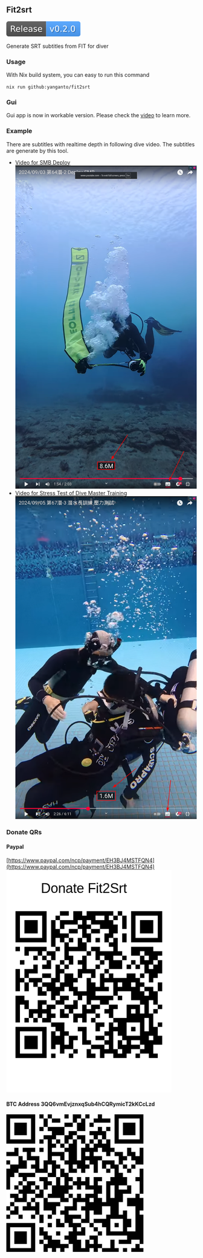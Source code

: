 Fit2srt
---
![Release](./.github/badges/release.svg)

Generate SRT subtitles from FIT for diver

### Usage
With Nix build system, you can easy to run this command

`nix run github:yanganto/fit2srt`

### Gui
Gui app is now in workable version.
Please check the [video](https://youtu.be/UW_9R-bM__Q) to learn more.

### Example
There are subtitles with realtime depth in following dive video.  The subtitles are generate by this tool.
- [Video for SMB Deploy](https://www.youtube.com/watch?v=ro4Y1-1ny4M)
  [![SMB Deploy Image](./assets/demo.png)](https://www.youtube.com/watch?v=ro4Y1-1ny4M)
- [Video for Stress Test of Dive Master Training](https://www.youtube.com/watch?v=gxGQsMdCE8Q)
  [![Stress Test of DM IMAGE](./assets/demo2.png)](https://www.youtube.com/watch?v=gxGQsMdCE8Q)

### Donate QRs
#### Paypal
[https://www.paypal.com/ncp/payment/EH3BJ4MSTFQN4](https://www.paypal.com/ncp/payment/EH3BJ4MSTFQN4)
![PaypayQR](./assets/paypal-qrcode.png)

#### BTC Address 3QQ6vmEvjznxqSub4hCQRymicT2kKCcLzd
![BTC QR](./assets/btc-qrcode.jpg)

